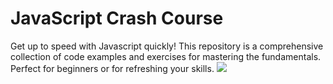 # JavaScript Crash Course

Get up to speed with Javascript quickly! This repository is a comprehensive collection of code examples and exercises for mastering the fundamentals. Perfect for beginners or for refreshing your skills. 
![](https://pandao.github.io/editor.md/examples/images/4.jpg)
